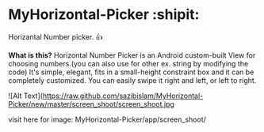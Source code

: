 # MyHorizontal-Picker :shipit:
Horizantal Number picker. :+1:

**What is this?**
Horizontal Number Picker is an Android custom-built View for choosing numbers.(you can also use for other ex. string by modifying the code) It's simple, elegant, fits in a small-height constraint box and it can be completely customized. You can easily swipe it right and left, or left to right.

![Alt Text](https://raw.github.com/sazibislam/MyHorizontal-Picker/new/master/screen_shoot/screen_shoot.jpg

visit here for image: MyHorizontal-Picker/app/screen_shoot/
